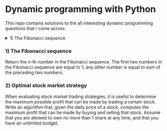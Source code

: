 # Dynamic programming with Python
This repo contains solutions to the all interesting dynamic programming questions that I come across.

<details>
  <summary>1) The Fibonacci sequence</summary>
  Return the n-th number in the Fibonacci sequence. The first two numbers in the Fibonacci sequence are equal to 1; any other number is equal to sum of the preceding two numbers.
</details>

### 1) The Fibonacci sequence
Return the n-th number in the Fibonacci sequence. The first two numbers in the Fibonacci sequence are equal to 1; any other number is equal to sum of the preceding two numbers.

### 2) Optimal stock market strategy
When evaluating stock market trading strategies, it is useful to determine the maximum possible profit that can be made by trading a certain stock. Write an algorithm that, given the daily price of a stock, computes the maximum profit that can be made by buying and selling that stock. Assume that you are allowed to own no more than 1 share at any time, and that you have an unlimited budget.
